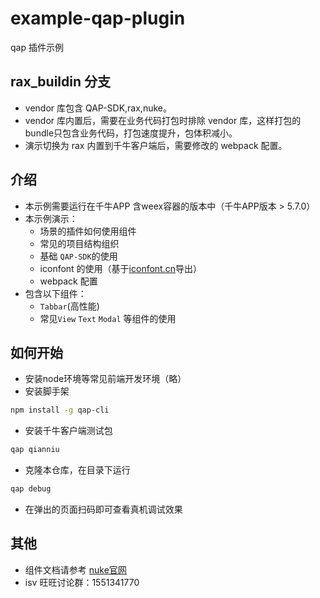 # example-qap-plugin
qap 插件示例

## rax_buildin 分支
- vendor 库包含 QAP-SDK,rax,nuke。
- vendor 库内置后，需要在业务代码打包时排除 vendor 库，这样打包的bundle只包含业务代码，打包速度提升，包体积减小。
- 演示切换为 rax 内置到千牛客户端后，需要修改的 webpack 配置。


## 介绍
- 本示例需要运行在千牛APP 含weex容器的版本中（千牛APP版本 > 5.7.0）
- 本示例演示：
    - 场景的插件如何使用组件
    - 常见的项目结构组织
    - 基础 `QAP-SDK`的使用
    - iconfont 的使用（基于[iconfont.cn](https://iconfont.cn)导出）
    - webpack 配置
- 包含以下组件：
    - `Tabbar`(高性能)
    - 常见`View` `Text` `Modal` 等组件的使用


## 如何开始

- 安装node环境等常见前端开发环境（略）
- 安装脚手架
````bash
npm install -g qap-cli
````
- 安装千牛客户端测试包
````bash
qap qianniu
````
- 克隆本仓库，在目录下运行
````bash
qap debug
````
- 在弹出的页面扫码即可查看真机调试效果

## 其他
- 组件文档请参考 [nuke官网](http://nuke.taobao.org)
- isv 旺旺讨论群：1551341770

